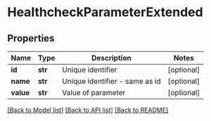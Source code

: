 # HealthcheckParameterExtended

## Properties
Name | Type | Description | Notes
------------ | ------------- | ------------- | -------------
**id** | **str** | Unique identifier | [optional] 
**name** | **str** | Unique identifier - same as id | [optional] 
**value** | **str** | Value of parameter | [optional] 

[[Back to Model list]](../README.md#documentation-for-models) [[Back to API list]](../README.md#documentation-for-api-endpoints) [[Back to README]](../README.md)


